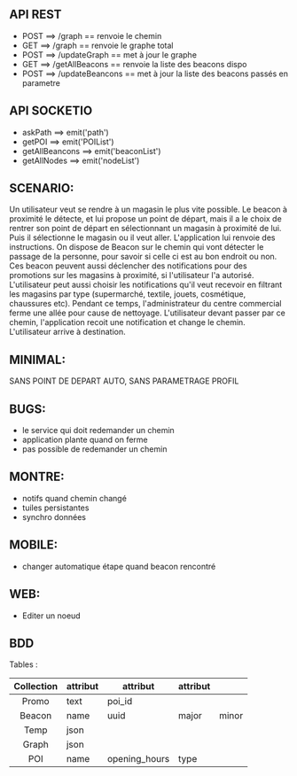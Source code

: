 API REST
-------
- POST ==> /graph == renvoie le chemin
- GET ==> /graph == renvoie le graphe total
- POST ==> /updateGraph == met à jour le graphe
- GET ==> /getAllBeacons == renvoie la liste des beacons dispo
- POST ==> /updateBeancons == met à jour la liste des beacons passés en parametre


API SOCKETIO
------------
- askPath ==> emit('path')
- getPOI ==> emit('POIList')
- getAllBeancons ==> emit('beaconList')
- getAllNodes ==> emit('nodeList')




SCENARIO:
--------
Un utilisateur veut se rendre à un magasin le plus vite possible. 
Le beacon à proximité le détecte, et lui propose un point de départ, mais il a le choix
de rentrer son point de départ en sélectionnant un magasin à proximité de lui.
Puis il sélectionne le magasin ou il veut aller.
L'application lui renvoie des instructions. On dispose de Beacon sur le chemin  qui vont détecter
le passage de la personne, pour savoir si celle ci est au bon endroit ou non. Ces beacon peuvent aussi déclencher
des notifications pour des promotions sur les magasins à proximité, si l'utilisateur l'a autorisé.
L'utilisateur peut aussi choisir les notifications qu'il veut recevoir en filtrant les magasins par type
(supermarché, textile, jouets, cosmétique, chaussures etc).
Pendant ce temps, l'administrateur du centre commercial ferme une allée pour cause de nettoyage.
L'utilisateur devant passer par ce chemin, l'application recoit une notification et change le chemin.
L'utilisateur arrive à destination.

MINIMAL:
-------
SANS POINT DE DEPART AUTO,
SANS PARAMETRAGE PROFIL

BUGS:
-----
- le service qui doit redemander un chemin
- application plante quand on ferme
- pas possible de redemander un chemin

MONTRE:
------
- notifs quand chemin changé
- tuiles persistantes
- synchro données

MOBILE:
-------
- changer automatique étape quand beacon rencontré

WEB:
-----
- Editer un noeud

BDD
---
Tables :

|   Collection  | attribut | attribut      | attribut     |         |
|:-------------:|----------|---------------|--------------|---------|
| Promo         |   text   |  poi_id       |              |         |
| Beacon        |   name   |   uuid        |  major       |   minor |
| Temp          |   json   |               |              |         |
| Graph         |   json   |               |              |         |
|   POI         |   name   | opening_hours |   type       |         |
